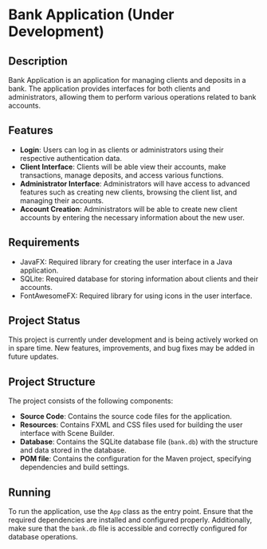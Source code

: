 # Bank Application (Under Development)

## Description
Bank Application is an application for managing clients and deposits in a bank. The application provides interfaces for both clients and administrators, allowing them to perform various operations related to bank accounts.

## Features
- **Login**: Users can log in as clients or administrators using their respective authentication data.
- **Client Interface**: Clients will be able view their accounts, make transactions, manage deposits, and access various functions.
- **Administrator Interface**: Administrators will have access to advanced features such as creating new clients, browsing the client list, and managing their accounts.
- **Account Creation**: Administrators will be able to create new client accounts by entering the necessary information about the new user.

## Requirements
- JavaFX: Required library for creating the user interface in a Java application.
- SQLite: Required database for storing information about clients and their accounts.
- FontAwesomeFX: Required library for using icons in the user interface.

## Project Status
This project is currently under development and is being actively worked on in spare time. New features, improvements, and bug fixes may be added in future updates.

## Project Structure
The project consists of the following components:
- **Source Code**: Contains the source code files for the application.
- **Resources**: Contains FXML and CSS files used for building the user interface with Scene Builder.
- **Database**: Contains the SQLite database file (`bank.db`) with the structure and data stored in the database.
- **POM file**: Contains the configuration for the Maven project, specifying dependencies and build settings.

## Running
To run the application, use the `App` class as the entry point. Ensure that the required dependencies are installed and configured properly. Additionally, make sure that the `bank.db` file is accessible and correctly configured for database operations.